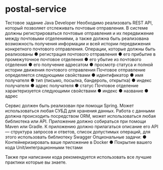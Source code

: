 # postal-service
Тестовое задание Java Developer
Необходимо реализовать REST API, который позволяет отслеживать почтовые отправления.
В системе должны регистрироваться почтовые отправления и их передвижение
между почтовыми отделениями, а также должна быть реализована возможность получения информации и
всей истории передвижения конкретного почтового отправления.
Операции, которые должны быть реализованы
● регистрация почтового отправления
● его прибытие в промежуточное почтовое отделения
● его убытие из почтового отделения
● его получение адресатом
● просмотр статуса и полной истории движения почтового отправления
Почтовое отправление определяется следующими свойствами
● идентификатор
● имя получателя
● тип (письмо, посылка, бандероль, открытка)
● индекс получателя
● адрес получателя
● статус
Почтовое отделение характеризуется следующими свойствами
● индекс
● название
● адрес

Сервис должен быть реализован при помощи Spring.
Может использоваться любая СУБД для хранения данных.
Работа с данными должна происходить посредством ORM, может использоваться любая библиотека или API.
Приложение должно собираться при помощи Maven или Gradle.
К приложению должно прилагаться описание его API — структура запросов и ответов, список допустимых
операций, для этого использовать библиотеку Swagger
Опциональные задачи:
● Контейнеризировать ваше приложение в Docker
● Покрытие вашего кода Unit/интеграционными тестами

Также при написании кода рекомендуется использовать все лучшие практики которые вы знаете.